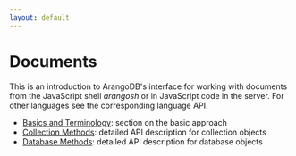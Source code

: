 ```yaml
---
layout: default
---
```

Documents
=========

This is an introduction to ArangoDB's interface for working with
documents from the JavaScript shell *arangosh* or in JavaScript code in
the server. For other languages see the corresponding language API.

- [Basics and Terminology](datamodeling-documents-documentaddress.html): section on the basic approach
- [Collection Methods](datamodeling-documents-documentmethods.html): detailed API description for collection objects
- [Database Methods](datamodeling-documents-databasemethods.html): detailed API description for database objects
